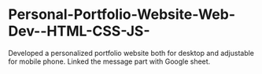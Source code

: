# Personal-Portfolio-Website-Web-Dev--HTML-CSS-JS-

Developed a personalized portfolio website both for desktop and adjustable for mobile phone.
Linked the message part with Google sheet.
